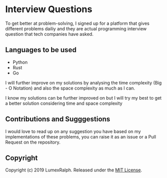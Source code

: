 # Interview Questions

To get better at problem-solving, I signed up for a platform that gives different problems dailiy and they are actual programming interview question that tech companies have asked.

## Languages to be used

- Python
- Rust
- Go

I will further improve on my solutions by analysing the time complexity (Big - O Notation) and also the space complexity as much as I can.

I know my solutions can be further improved on but I will try my best to get a better solution considering time and space complexity

## Contributions and Sugggestions

I would love to read up on any suggestion you have based on my implementations of these problems, you can raise it as an issue or a Pull Request on the repository.


## Copyright

Copyright (c) 2019 LumexRalph. Released under the [MIT License](https://github.com/Lumexralph/interview-questions/LICENSE).

